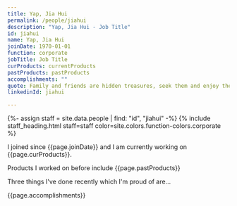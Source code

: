```yaml
---
title: Yap, Jia Hui
permalink: /people/jiahui
description: "Yap, Jia Hui - Job Title"
id: jiahui
name: Yap, Jia Hui
joinDate: 1970-01-01
function: corporate
jobTitle: Job Title
curProducts: currentProducts
pastProducts: pastProducts
accomplishments: ""
quote: Family and friends are hidden treasures, seek them and enjoy their riches.
linkedinId: jiahui

---
```


{%- assign staff = site.data.people | find: "id", "jiahui" -%}
{% include staff_heading.html staff=staff color=site.colors.function-colors.corporate %}

<p>I joined since {{page.joinDate}} and I am currently working on {{page.curProducts}}.</p>

<p>Products I worked on before include {{page.pastProducts}}</p>

<p>Three things I've done recently which I'm proud of are...</p>
{{page.accomplishments}}
